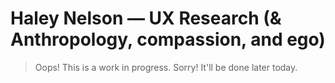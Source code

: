 # Haley Nelson — UX Research (& Anthropology, compassion, and ego)

> Oops! This is a work in progress. Sorry! It'll be done later today.
